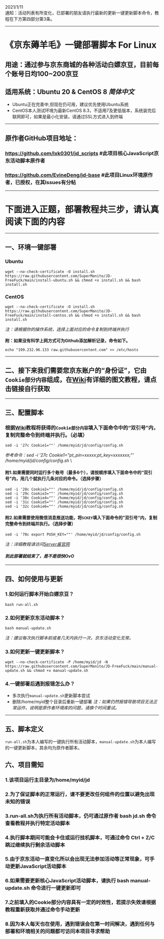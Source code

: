 2021/1/11\
通知：活动列表有所变化，已部署的朋友请执行最新的更新一键更新脚本命令，教程在下方第四部分第3条。

***

# 《京东薅羊毛》一键部署脚本 For Linux
## 用途：通过参与京东商城的各种活动白嫖京豆，目前每个账号日均100~200京豆
## 适用系统：Ubuntu 20 & CentOS 8 _简体中文_
- Ubuntu正在完善中,但现在仍可用，建议优先使用Ubuntu系统
- CentOS本人测试环境为最新CentOS 8.3，不适用7及更低版本，系统装完后联网即可，如果是最小化安装，请通过SSL方式进入到终端

***

## 原作者GitHub项目地址：
### https://github.com/lxk0301/jd_scripts  #此项目核心JavaScript京东活动脚本原作者
### https://github.com/EvineDeng/jd-base   #此项目Linux环境原作者，已授权，在其Issues有分帖
    
***

# 下面进入正题，部署教程共三步，请认真阅读下面的内容
    
***

## 一、环境一键部署
### Ubuntu
    wget --no-check-certificate -O install.sh https://raw.githubusercontent.com/SuperManito/JD-FreeFuck/main/install-ubuntu.sh && chmod +x install.sh && bash install.sh
### CentOS
    wget --no-check-certificate -O install.sh https://raw.githubusercontent.com/SuperManito/JD-FreeFuck/main/install-centos.sh && chmod +x install.sh && bash install.sh
_注：请根据你的操作系统，选择上面对应的命令复制到终端并执行_\
\
__附：如果没有科学上网方式可为Github添加解析记录，命令如下。__

    echo "199.232.96.133 raw.githubusercontent.com" >> /etc/hosts
    
***

## 二、接下来我们需要您京东账户的“身份证”，它由`Cookie部分内容`组成，在[Wiki](https://github.com/SuperManito/JD-FreeFuck/wiki/GetCookies)有详细的图文教程，请点击链接自行获取

***

## 三、配置脚本
### 根据[Wiki](https://github.com/SuperManito/JD-FreeFuck/wiki/GetCookies)教程将获得的`Cookie部分内容`填入下面命令中的“双引号”内，复制完整命令到终端并执行。（必填）
    sed -i '27c Cookie1=""' /home/myid/jd/config/config.sh
_参考命令：sed -i '27c Cookie1="pt_pin=xxxxx;pt_key=xxxxxxx;"' /home/myid/jd/config/config.sh_
\
#### 附1.如果需要同时运行多个账号（最多6个），请按顺序填入下面命令中的“双引号”内，用几个就执行几条对应的命令。（选择步骤）

    sed -i '28c Cookie2=""' /home/myid/jd/config/config.sh
    sed -i '29c Cookie3=""' /home/myid/jd/config/config.sh
    sed -i '30c Cookie4=""' /home/myid/jd/config/config.sh
    sed -i '31c Cookie5=""' /home/myid/jd/config/config.sh
    sed -i '32c Cookie6=""' /home/myid/jd/config/config.sh
#### 附2.如果需要使用微信消息推送功能，将`SCKEY`填入下面命令的”双引号“内，复制完整命令到终端并执行。（选择步骤）

    sed -i '70c export PUSH_KEY=""' /home/myid/jd/config/config.sh
_注：详细教程请访问[Server酱官网](http://sc.ftqq.com/3.version/)_
#### _到此部署就结束了，是不是很快OvO_

***

## 四、如何使用与更新
### 1.如何运行脚本开始白嫖京豆？
    bash run-all.sh
### 2.如何更新京东活动脚本？
    bash manual-update.sh
_注：建议每次执行脚本前或者几天内执行一次，京东活动变化无常。_
### 3.如何更新一键更新脚本？
    wget --no-check-certificate -P /home/myid/jd -N https://raw.githubusercontent.com/SuperManito/JD-FreeFuck/main/manual-update.sh && chmod +x manual-update.sh
### 4.一键部署后遇到报错怎么办？
- 多次执行`manual-update.sh`更新脚本尝试
- 删除/home/myid整个目录后重新一键部署
_注：如果仍然报错导致项目无法正常运作，说明是原作者环境库的问题，请换个时间重试。_
    
***

## 五、脚本定义
`run-all.sh`为本人编写的一键执行所有活动脚本，`manual-update.sh`为本人编写的一键更新脚本，其余均为原作者脚本。
## 六、项目需知
### 1.该项目运行主目录为/home/myid/jd
### 2.为了保证脚本的正常运行，请不要更改任何组件的位置以避免出现未知的错误
### 3.run-all.sh为执行所有活动脚本，仍可通过原作者 bash jd.sh 命令查看教程并执行特定活动脚本
### 4.执行脚本期间可能会卡住或运行挂机脚本，可通过命令 Ctrl + Z/C 跳过继续执行剩余活动脚本
### 5.由于京东活动一直变化所以会出现无法参加活动等正常现象，可手动更新JavaScript活动脚本
### 6.如果需要更新核心JavaScript活动脚本，请执行 bash manual-update.sh 命令进行一键更新即可
### 7.之前填入的Cookie部分内容具有一定的时效性，若提示失效请根据教程重新获取并通过命令手动更新
### 8.因为本人每天也在使用，遇到错误会在第一时间解决，遇到任何与部署和环境相关的问题都可访问本项目寻求帮助



